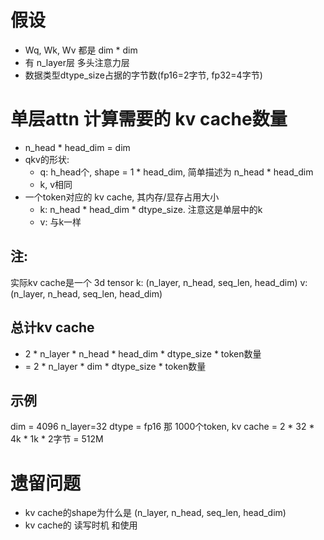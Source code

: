 # 假设
- Wq, Wk, Wv 都是 dim * dim
- 有 n_layer层 多头注意力层
- 数据类型dtype_size占据的字节数(fp16=2字节, fp32=4字节) 

# 单层attn 计算需要的 kv cache数量
- n_head * head_dim = dim
- qkv的形状:
  - q: h_head个, shape = 1 * head_dim, 简单描述为 n_head * head_dim
  - k, v相同
- 一个token对应的 kv cache, 其内存/显存占用大小
  - k: n_head * head_dim * dtype_size. 注意这是单层中的k
  - v: 与k一样

## 注:
实际kv cache是一个 3d tensor
k: (n_layer, n_head, seq_len, head_dim)
v: (n_layer, n_head, seq_len, head_dim)

## 总计kv cache
 - 2 * n_layer * n_head * head_dim * dtype_size * token数量
 - = 2 * n_layer * dim * dtype_size * token数量

## 示例
dim = 4096
n_layer=32
dtype = fp16
那 1000个token, kv cache = 2 * 32 * 4k * 1k * 2字节 = 512M

# 遗留问题
- kv cache的shape为什么是 (n_layer, n_head, seq_len, head_dim)
- kv cache的 读写时机 和使用
